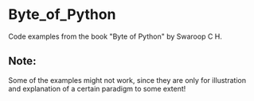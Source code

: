 # Byte_of_Python
Code examples from the book "Byte of Python" by Swaroop C H.

## Note:

Some of the examples might not work, since they are only for illustration and explanation of a certain paradigm to some extent!
